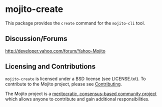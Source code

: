 mojito-create
=============

This package provides the `create` command for the `mojito-cli` tool.



Discussion/Forums
-----------------

http://developer.yahoo.com/forum/Yahoo-Mojito

Licensing and Contributions
---------------------------

`mojito-create` is licensed under a BSD license (see LICENSE.txt). To contribute to the Mojito project, please see [Contributing](https://github.com/yahoo/mojito/wiki/Contributing-Code-to-Mojito).

The Mojito project is a [meritocratic, consensus-based community project](https://github.com/yahoo/mojito/wiki/Governance-Model) which allows anyone to contribute and gain additional responsibilities.


